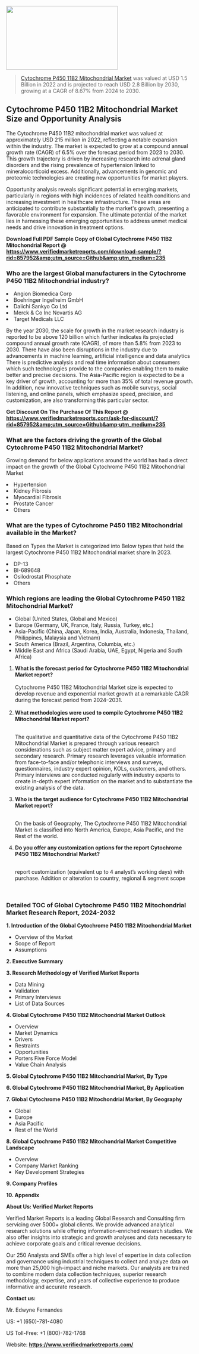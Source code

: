 <img src="https://ffe5etoiles.com/wp-content/uploads/2024/12/MST1-300x171.png" alt="" width="300" height="171" class="alignnone size-medium wp-image-20088" /><blockquote><p><p><a href="https://www.verifiedmarketreports.com/download-sample/?rid=857952&utm_source=Github&utm_medium=235" target="_blank">Cytochrome P450 11B2 Mitochondrial Market</a> was valued at USD 1.5 Billion in 2022 and is projected to reach USD 2.8 Billion by 2030, growing at a CAGR of 8.67% from 2024 to 2030.</p></blockquote><p><h2>Cytochrome P450 11B2 Mitochondrial Market Size and Opportunity Analysis</h2><p>The Cytochrome P450 11B2 mitochondrial market was valued at approximately USD 215 million in 2022, reflecting a notable expansion within the industry. The market is expected to grow at a compound annual growth rate (CAGR) of 6.5% over the forecast period from 2023 to 2030. This growth trajectory is driven by increasing research into adrenal gland disorders and the rising prevalence of hypertension linked to mineralocorticoid excess. Additionally, advancements in genomic and proteomic technologies are creating new opportunities for market players.</p><p>Opportunity analysis reveals significant potential in emerging markets, particularly in regions with high incidences of related health conditions and increasing investment in healthcare infrastructure. These areas are anticipated to contribute substantially to the market's growth, presenting a favorable environment for expansion. The ultimate potential of the market lies in harnessing these emerging opportunities to address unmet medical needs and drive innovation in treatment options.</p></p><p class=""><strong>Download Full PDF Sample Copy of Global Cytochrome P450 11B2 Mitochondrial Report @ <a href="https://www.verifiedmarketreports.com/download-sample/?rid=857952&amp;utm_source=Github&amp;utm_medium=235" target="_blank">https://www.verifiedmarketreports.com/download-sample/?rid=857952&amp;utm_source=Github&amp;utm_medium=235</a></strong></p><h3 id="" class="">Who are the largest Global manufacturers in the Cytochrome P450 11B2 Mitochondrial industry?</h3><p><li>Angion Biomedica Corp</li><li> Boehringer Ingelheim GmbH</li><li> Daiichi Sankyo Co Ltd</li><li> Merck & Co Inc Novartis AG</li><li> Target Medicals LLC</li></p><div class=""><div class="" dir="" data-message-author-role="" data-message-id="" data-message-model-slug=""><div class=""><div class=""><div class=""><div class="" dir="" data-message-author-role="" data-message-id="" data-message-model-slug=""><div class=""><div class=""><p>By the year 2030, the scale for growth in the market research industry is reported to be above 120 billion which further indicates its projected compound annual growth rate (CAGR), of more than 5.8% from 2023 to 2030. There have also been disruptions in the industry due to advancements in machine learning, artificial intelligence and data analytics There is predictive analysis and real time information about consumers which such technologies provide to the companies enabling them to make better and precise decisions. The Asia-Pacific region is expected to be a key driver of growth, accounting for more than 35% of total revenue growth. In addition, new innovative techniques such as mobile surveys, social listening, and online panels, which emphasize speed, precision, and customization, are also transforming this particular sector.</p><p><strong>Get Discount On The Purchase Of This Report @&nbsp; <a href="https://www.verifiedmarketreports.com/ask-for-discount/?rid=857952&amp;utm_source=Github&amp;utm_medium=235" target="_blank">https://www.verifiedmarketreports.com/ask-for-discount/?rid=857952&amp;utm_source=Github&amp;utm_medium=235</a></strong></p></div></div></div></div></div></div></div></div><h3 id="" class="">What are the factors driving the growth of the Global Cytochrome P450 11B2 Mitochondrial Market?</h3><p id="" class="">Growing demand for below applications around the world has had a direct impact on the growth of the Global Cytochrome P450 11B2 Mitochondrial Market</p><p id="" class=""><li>Hypertension</li><li> Kidney Fibrosis</li><li> Myocardial Fibrosis</li><li> Prostate Cancer</li><li> Others</li></p><h3 id="" class="">What are the types of Cytochrome P450 11B2 Mitochondrial available in the Market?</h3><p id="" class="">Based on Types the Market is categorized into Below types that held the largest Cytochrome P450 11B2 Mitochondrial market share In 2023.</p><p id="" class=""><li>DP-13</li><li> BI-689648</li><li> Osilodrostat Phosphate</li><li> Others</li></p><h3 id="" class="">Which regions are leading the Global Cytochrome P450 11B2 Mitochondrial Market?</h3><ul><li>Global (United States, Global and Mexico)</li><li>Europe (Germany, UK, France, Italy, Russia, Turkey, etc.)</li><li>Asia-Pacific (China, Japan, Korea, India, Australia, Indonesia, Thailand, Philippines, Malaysia and Vietnam)</li><li>South America (Brazil, Argentina, Columbia, etc.)</li><li>Middle East and Africa (Saudi Arabia, UAE, Egypt, Nigeria and South Africa)</li></ul><p><ol><li><strong>What is the forecast period for Cytochrome P450 11B2 Mitochondrial Market report?<br /></strong><br /><span data-sheets-root="1" data-sheets-value="{&quot;1&quot;:2,&quot;2&quot;:&quot;XXXX size is expected to develop revenue and exponential market growth at a remarkable CAGR during the forecast period from 2024&ndash;2030.&quot;}" data-sheets-userformat="{&quot;2&quot;:12674,&quot;4&quot;:{&quot;1&quot;:2,&quot;2&quot;:16776960},&quot;10&quot;:2,&quot;11&quot;:0,&quot;15&quot;:&quot;Arial&quot;,&quot;16&quot;:12}">Cytochrome P450 11B2 Mitochondrial Market size is expected to develop revenue and exponential market growth at a remarkable CAGR during the forecast period from 2024&ndash;2031.</span><br /><br /></li><li><strong>What methodologies were used to compile Cytochrome P450 11B2 Mitochondrial Market report?<br /><br /></strong><p>The qualitative and quantitative data of the&nbsp;Cytochrome P450 11B2 Mitochondrial Market is prepared through various research considerations such as subject matter expert advice, primary and secondary research. Primary research leverages valuable information from face-to-face and/or telephonic interviews and surveys, questionnaires, industry expert opinion, KOLs, customers, and others. Primary interviews are conducted regularly with industry experts to create in-depth expert information on the market and to substantiate the existing analysis of the data.&nbsp;</p></li><li><strong>Who is the target audience for Cytochrome P450 11B2 Mitochondrial Market report?<br /><br /></strong><p>On the basis of Geography, The&nbsp;Cytochrome P450 11B2 Mitochondrial Market is classified into North America, Europe, Asia Pacific, and the Rest of the world.</p></li><li><strong>Do you offer any customization options for the report Cytochrome P450 11B2 Mitochondrial Market?<br /><br /></strong><p>report customization (equivalent up to 4 analyst&rsquo;s working days) with purchase. Addition or alteration to country, regional &amp; segment scope</p><p>&nbsp;</p></li></ol></p><h3 id="" class="">Detailed TOC of Global Cytochrome P450 11B2 Mitochondrial Market Research Report, 2024-2032</h3><p id="" class=""><strong>1. Introduction of the Global Cytochrome P450 11B2 Mitochondrial Market</strong></p><ul><li>Overview of the Market</li><li>Scope of Report</li><li>Assumptions</li></ul><p id="" class=""><strong>2. Executive Summary</strong></p><p id="" class=""><strong>3. Research Methodology of&nbsp;Verified Market Reports</strong></p><ul><li>Data Mining</li><li>Validation</li><li>Primary Interviews</li><li>List of Data Sources</li></ul><p id="" class=""><strong>4. Global Cytochrome P450 11B2 Mitochondrial Market Outlook</strong></p><ul><li>Overview</li><li>Market Dynamics</li><li>Drivers</li><li>Restraints</li><li>Opportunities</li><li>Porters Five Force Model</li><li>Value Chain Analysis</li></ul><p id="" class=""><strong>5. Global Cytochrome P450 11B2 Mitochondrial Market, By&nbsp;Type</strong></p><p id="" class=""><strong>6. Global Cytochrome P450 11B2 Mitochondrial Market, By Application</strong></p><p id="" class=""><strong>7. Global Cytochrome P450 11B2 Mitochondrial Market, By Geography</strong></p><ul><li>Global</li><li>Europe</li><li>Asia Pacific</li><li>Rest of the World</li></ul><p id="" class=""><strong>8. Global Cytochrome P450 11B2 Mitochondrial Market Competitive Landscape</strong></p><ul><li>Overview</li><li>Company Market Ranking</li><li>Key Development Strategies</li></ul><p id="" class=""><strong>9. Company Profiles</strong></p><p id="" class=""><strong>10. Appendix</strong></p><p id="" class=""><strong>About Us: Verified Market Reports</strong></p><p id="" class="">Verified Market Reports is a leading Global Research and Consulting firm servicing over 5000+ global clients. We provide advanced analytical research solutions while offering information-enriched research studies. We also offer insights into strategic and growth analyses and data necessary to achieve corporate goals and critical revenue decisions.</p><p id="" class="">Our 250 Analysts and SMEs offer a high level of expertise in data collection and governance using industrial techniques to collect and analyze data on more than 25,000 high-impact and niche markets. Our analysts are trained to combine modern data collection techniques, superior research methodology, expertise, and years of collective experience to produce informative and accurate research.</p><p id="" class=""><strong>Contact us:</strong></p><p id="" class="">Mr. Edwyne Fernandes</p><p id="" class="">US: +1 (650)-781-4080</p><p id="" class="">US Toll-Free: +1 (800)-782-1768</p><p id="" class="">Website: <a target="" data-test-app-aware-link=""><strong>https://www.verifiedmarketreports.com/</strong></a></p>
